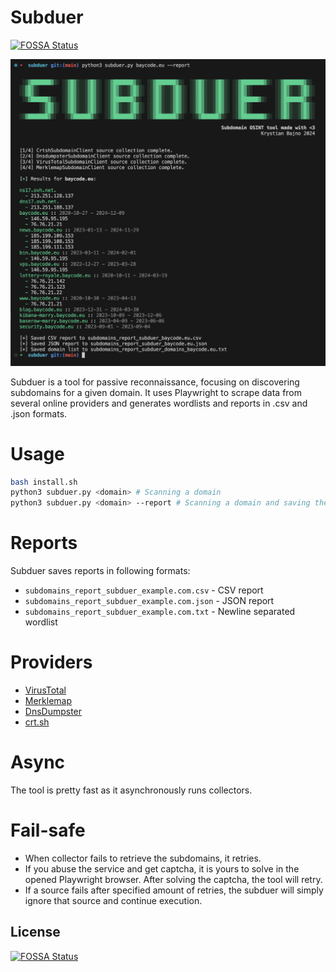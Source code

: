 # Subduer
[![FOSSA Status](https://app.fossa.com/api/projects/git%2Bgithub.com%2Fkrystianbajno%2Fsubduer.svg?type=shield)](https://app.fossa.com/projects/git%2Bgithub.com%2Fkrystianbajno%2Fsubduer?ref=badge_shield)


<img src="https://raw.githubusercontent.com/krystianbajno/krystianbajno/main/img/subduer.png"/>

Subduer is a tool for passive reconnaissance, focusing on discovering subdomains for a given domain. It uses Playwright to scrape data from several online providers and generates wordlists and reports in .csv and .json formats.

# Usage

```bash
bash install.sh
python3 subduer.py <domain> # Scanning a domain
python3 subduer.py <domain> --report # Scanning a domain and saving the reports
```

# Reports
Subduer saves reports in following formats:

- `subdomains_report_subduer_example.com.csv` - CSV report
- `subdomains_report_subduer_example.com.json` - JSON report
- `subdomains_report_subduer_example.com.txt` - Newline separated wordlist

# Providers
- [VirusTotal](https://www.virustotal.com/gui/home/search)
- [Merklemap](https://www.merklemap.com)
- [DnsDumpster](https://dnsdumpster.com)
- [crt.sh](https://crt.sh/)

# Async
The tool is pretty fast as it asynchronously runs collectors.

# Fail-safe
- When collector fails to retrieve the subdomains, it retries. 
- If you abuse the service and get captcha, it is yours to solve in the opened Playwright browser. After solving the captcha, the tool will retry.
- If a source fails after specified amount of retries, the subduer will simply ignore that source and continue execution.


## License
[![FOSSA Status](https://app.fossa.com/api/projects/git%2Bgithub.com%2Fkrystianbajno%2Fsubduer.svg?type=large)](https://app.fossa.com/projects/git%2Bgithub.com%2Fkrystianbajno%2Fsubduer?ref=badge_large)